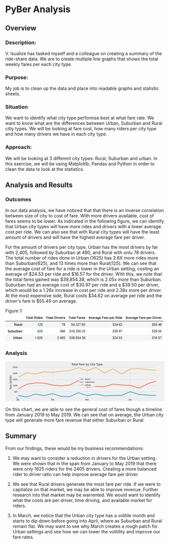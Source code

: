# PyBer Analysis
## Overview
### Description:
V. Isualize has tasked myself and a colleague on creating a summary of the ride-share data. We are to create multiple line graphs that shows the total weekly fares per each city type. 

### Purpose:
My job is to clean up the data and place into readable graphs and statistic sheets. 

### Situation
We want to identify what city type performse best at what fare rate. We want to know what are the differences between Urban, Suburban and Rural citiy types. We will be looking at fare cost, how many riders per city type and how many drivers we have in each city type.

### Approach:
We will be looking at 3 different city types: Rural, Suburban and urban. In this exercise, we will be using Matplotlib, Pandas and Python in order to clean the data to look at the statistics.

## Analysis and Results
### Outcomes
In our data analysis, we have noticed that that there is an inverse correlation between size of city to cost of fare. With  more drivers available, cost of fares seems to be lower. As indicated in the following figure, we can identify that Urban city types will have more rides and drivers with a lower average cost per ride. We can also see that with Rural city types will have the least amount of drivers and will have the highest average fare per driver.

For the amount of drivers per city type, Urban has the most drivers by far with 2,405, followed by Suburban at 490, and Rural with onlu 78 drivers. 
The total number of rides done in Urban (1625) has 2.6X more rides more than Suburban(625), and 13 times more than Rural(125).
We can see that the average cost of fare for a ride is lower in the Urban setting, costing an average of $24.53 per ride and $16.57 for the driver. With this, we note that the total fares gained was $39,854.38, which is 2.05x more than Suburban. Suburban had an average cost of $30.97 per ride and a $39.50 per driver, which would be a 1.26x increase in cost per ride and 2.38x more per driver. At the most expensive side, Rural costs $34.62 on average per ride and the driver's fare is $55.49 on average. 

Figure 1:
![Totals](https://github.com/benlew3/PyBer_Analysis/blob/main/img/overall%20statistics.PNG)

### Analysis
![fare chart](https://github.com/benlew3/PyBer_Analysis/blob/main/Analysis/PyBer_fare_summary.png)

On this chart, we are able to see the general cost of fares though a timeline from January 2019 to May 2019. We can see that on average, the Urban city type will generate more fare revenue that either Suburban or Rural. 


## Summary
From our findings, these would be my business recommendations:

1. We may want to consider a reduction in drivers for the Urban setting. We were shown that in the span from January to May 2019 that there were only 1625 riders for the 2405 drivers. Creating a more balanced rider to driver ratio can help improve average fare per driver. 

2. We see that Rural drivers generate the most fare per ride. If we were to capitalize on that market, we may be able to improve revenue. Further research into that market may be warrented. We would want to identify what the costs are per driver, time driving, and available market for riders.

3. In March, we notice that the Urban city type has a volitile month and starts to dip down before going into April, where as Suburban and Rural remain flat. We may want to see why March creates a rough patch for Urban settings and see how we can lower the volitility and improve our fare rates.
